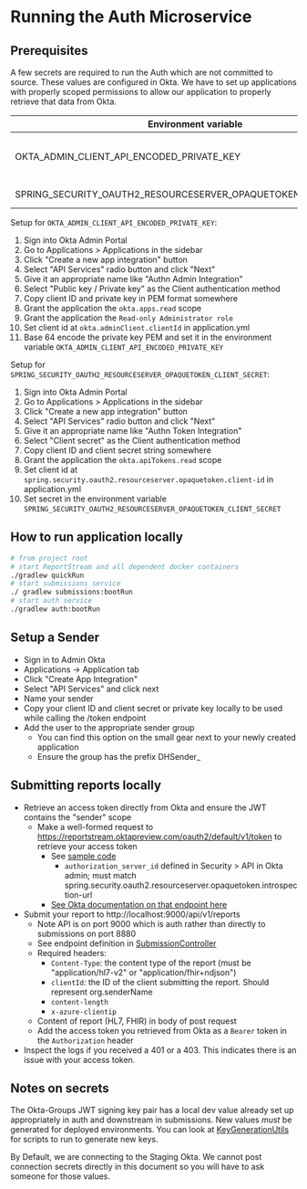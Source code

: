 # Running the Auth Microservice

## Prerequisites

A few secrets are required to run the Auth which are not committed to source. These values are
configured in Okta. We have to set up applications with properly scoped permissions to allow our
application to properly retrieve that data from Okta.

| Environment variable                                            | Value                           |
|-----------------------------------------------------------------|---------------------------------|
| OKTA_ADMIN_CLIENT_API_ENCODED_PRIVATE_KEY                       | Base 64 encoded private key pem |
| SPRING_SECURITY_OAUTH2_RESOURCESERVER_OPAQUETOKEN_CLIENT_SECRET | Shared secret                   |

Setup for `OKTA_ADMIN_CLIENT_API_ENCODED_PRIVATE_KEY`:
1. Sign into Okta Admin Portal
2. Go to Applications > Applications in the sidebar
3. Click "Create a new app integration" button
4. Select "API Services" radio button and click "Next"
5. Give it an appropriate name like "Authn Admin Integration"
6. Select "Public key / Private key" as the Client authentication method
7. Copy client ID and private key in PEM format somewhere 
8. Grant the application the `okta.apps.read` scope 
9. Grant the application the `Read-only Administrator role`
10. Set client id at `okta.adminClient.clientId` in application.yml 
11. Base 64 encode the private key PEM and set it in the environment variable `OKTA_ADMIN_CLIENT_API_ENCODED_PRIVATE_KEY`

Setup for `SPRING_SECURITY_OAUTH2_RESOURCESERVER_OPAQUETOKEN_CLIENT_SECRET`:
1. Sign into Okta Admin Portal
2. Go to Applications > Applications in the sidebar
3. Click "Create a new app integration" button
4. Select "API Services" radio button and click "Next"
5. Give it an appropriate name like "Authn Token Integration"
6. Select "Client secret" as the Client authentication method 
7. Copy client ID and client secret string somewhere 
8. Grant the application the `okta.apiTokens.read` scope 
9. Set client id at `spring.security.oauth2.resourceserver.opaquetoken.client-id` in application.yml 
10. Set secret in the environment variable `SPRING_SECURITY_OAUTH2_RESOURCESERVER_OPAQUETOKEN_CLIENT_SECRET`

## How to run application locally

```bash
# from project root
# start ReportStream and all dependent docker containers
./gradlew quickRun
# start submissions service
./ gradlew submissions:bootRun
# start auth service
./gradlew auth:bootRun
```

## Setup a Sender

- Sign in to Admin Okta
- Applications -> Application tab
- Click "Create App Integration"
- Select "API Services" and click next
- Name your sender
- Copy your client ID and client secret or private key locally to be used while calling the /token endpoint
- Add the user to the appropriate sender group
  - You can find this option on the small gear next to your newly created application
  - Ensure the group has the prefix DHSender_

## Submitting reports locally

- Retrieve an access token directly from Okta and ensure the JWT contains the "sender" scope
  - Make a well-formed request to https://reportstream.oktapreview.com/oauth2/default/v1/token to retrieve your access token
    - See [sample code](../src/scripts/get_client_access_token.py)
      - `authorization_server_id` defined in Security > API in Okta admin; must match spring.security.oauth2.resourceserver.opaquetoken.introspection-url
    - [See Okta documentation on that endpoint here](https://developer.okta.com/docs/guides/implement-oauth-for-okta-serviceapp/main/#get-an-access-token)
- Submit your report to http://localhost:9000/api/v1/reports
  - Note API is on port 9000 which is auth rather than directly to submissions on port 8880
  - See endpoint definition in [SubmissionController](../../submissions/src/main/kotlin/gov/cdc/prime/reportstream/submissions/controllers/SubmissionController.kt)
  - Required headers:
    - `Content-Type`: the content type of the report (must be "application/hl7-v2" or "application/fhir+ndjson")
    - `clientId`: the ID of the client submitting the report. Should represent org.senderName
    - `content-length`
    - `x-azure-clientip`
  - Content of report (HL7, FHIR) in body of post request 
  - Add the access token you retrieved from Okta as a `Bearer` token in the `Authorization` header
- Inspect the logs if you received a 401 or a 403. This indicates there is an issue with your access token.

## Notes on secrets

The Okta-Groups JWT signing key pair has a local dev value already set up appropriately in auth and 
downstream in submissions. New values _must_ be generated for deployed environments. You can look
at [KeyGenerationUtils](../src/test/kotlin/gov/cdc/prime/reportstream/auth/util/KeyGenerationUtils.kt) 
for scripts to run to generate new keys.

By Default, we are connecting to the Staging Okta. We cannot post connection secrets directly in this document so
you will have to ask someone for those values.
